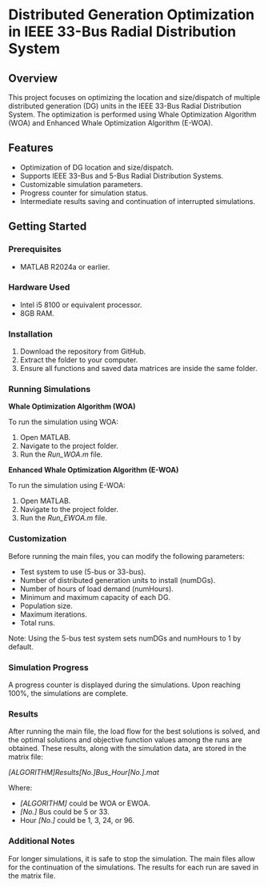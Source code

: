 # Distributed Generation Optimization in IEEE 33-Bus Radial Distribution System
## Overview
This project focuses on optimizing the location and size/dispatch of multiple distributed generation (DG) units in the IEEE 33-Bus Radial Distribution System. The optimization is performed using Whale Optimization Algorithm (WOA) and Enhanced Whale Optimization Algorithm (E-WOA).
## Features
- Optimization of DG location and size/dispatch.
- Supports IEEE 33-Bus and 5-Bus Radial Distribution Systems.
- Customizable simulation parameters.
- Progress counter for simulation status.
- Intermediate results saving and continuation of interrupted simulations.
## Getting Started
### Prerequisites
- MATLAB R2024a or earlier.
### Hardware Used
- Intel i5 8100 or equivalent processor.
- 8GB RAM.
### Installation
1. Download the repository from GitHub.
2. Extract the folder to your computer.
3. Ensure all functions and saved data matrices are inside the same folder.
### Running Simulations

**Whale Optimization Algorithm (WOA)**

To run the simulation using WOA:

1. Open MATLAB.
2. Navigate to the project folder.
3. Run the _Run_WOA.m_ file.
   
**Enhanced Whale Optimization Algorithm (E-WOA)**

To run the simulation using E-WOA:

1. Open MATLAB.
2. Navigate to the project folder.
3. Run the _Run_EWOA.m_ file.

### Customization

Before running the main files, you can modify the following parameters:

- Test system to use (5-bus or 33-bus).
- Number of distributed generation units to install (numDGs).
- Number of hours of load demand (numHours).
- Minimum and maximum capacity of each DG.
- Population size.
- Maximum iterations.
- Total runs.

Note: Using the 5-bus test system sets numDGs and numHours to 1 by default.

### Simulation Progress
A progress counter is displayed during the simulations. Upon reaching 100%, the simulations are complete.

### Results
After running the main file, the load flow for the best solutions is solved, and the optimal solutions and objective function values among the runs are obtained. These results, along with the simulation data, are stored in the matrix file:

_[ALGORITHM]_Results_[No.]Bus_Hour[No.].mat_

Where:

- _[ALGORITHM]_ could be WOA or EWOA.
- _[No.]_ Bus could be 5 or 33.
- Hour _[No.]_ could be 1, 3, 24, or 96.

### Additional Notes

For longer simulations, it is safe to stop the simulation. The main files allow for the continuation of the simulations. The results for each run are saved in the matrix file.
